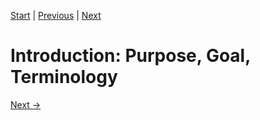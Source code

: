 [Start](../Readme.md) | [Previous](../Scalem-User-Guide.md) | [Next](Window-Overview.md)

# Introduction: Purpose, Goal, Terminology

[Next &rarr;](Window-Overview.md)